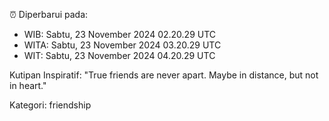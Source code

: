 ⏰ Diperbarui pada:
- WIB: Sabtu, 23 November 2024 02.20.29 UTC
- WITA: Sabtu, 23 November 2024 03.20.29 UTC
- WIT: Sabtu, 23 November 2024 04.20.29 UTC

Kutipan Inspiratif:
"True friends are never apart. Maybe in distance, but not in heart."


Kategori: friendship

